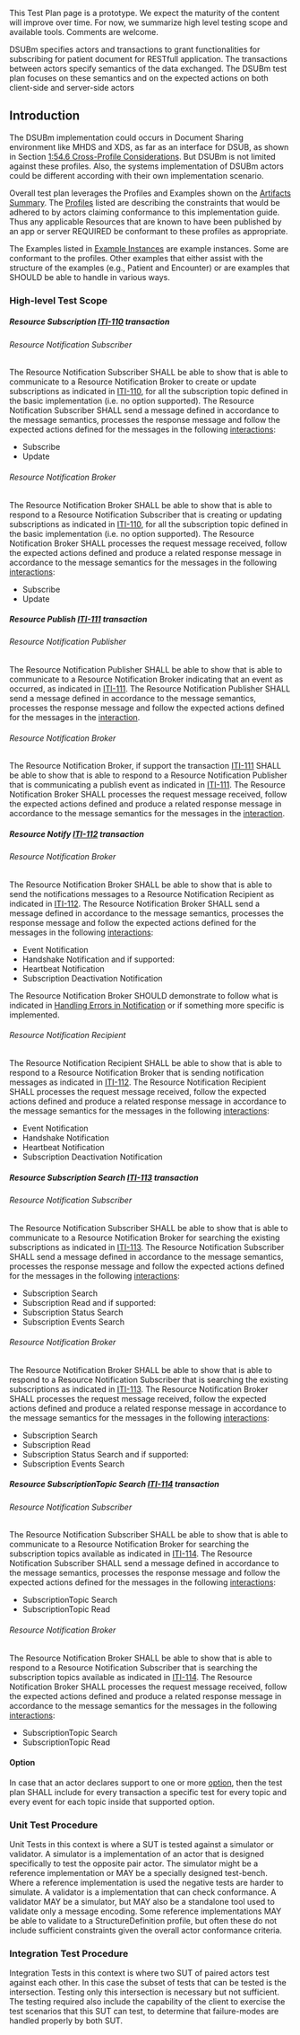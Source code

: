 <div markdown="1" class="stu-note">

This Test Plan page is a prototype. We expect the maturity of the content will improve over time.  For now, we summarize high level testing scope and available tools. Comments are welcome.
</div>

DSUBm specifies actors and transactions to grant functionalities for subscribing for patient document for RESTfull application. The transactions between actors specify semantics of the data exchanged. The DSUBm test plan focuses on these semantics and on the expected actions on both client-side and server-side actors

## Introduction

The DSUBm implementation could occurs in Document Sharing environment like MHDS and XDS, as far as an interface for DSUB, as shown in Section [1:54.6 Cross-Profile Considerations](volume-1.html#1546-cross-profile-considerations). But DSUBm is not limited against these profiles. Also, the systems implementation of DSUBm actors could be different according with their own implementation scenario.

Overall test plan leverages the Profiles and Examples shown on the [Artifacts Summary](artifacts.html). The [Profiles](artifacts.html#structures-resource-profiles) listed are describing the constraints that would be adhered to by actors claiming conformance to this implementation guide. Thus any applicable Resources that are known to have been published by an app or server REQUIRED be conformant to these profiles as appropriate.

The Examples listed in [Example Instances](artifacts.html#example-example-instances) are example instances. Some are conformant to the profiles. Other examples that either assist with the structure of the examples (e.g., Patient and Encounter) or are examples that SHOULD be able to handle in various ways. 

### High-level Test Scope


##### Resource Subscription [ITI-110](ITI-110.html) transaction

###### Resource Notification Subscriber
The Resource Notification Subscriber SHALL be able to show that is able to communicate to a Resource Notification Broker to create or update subscriptions as indicated in [ITI-110](ITI-110.html), for all the subscription topic defined in the basic implementation (i.e. no option supported).
The Resource Notification Subscriber SHALL send a message defined in accordance to the message semantics, processes the response message and follow the expected actions defined for the messages in the following [interactions](ITI-110.html#231104-interactions):
- Subscribe
- Update  


###### Resource Notification Broker
The Resource Notification Broker SHALL be able to show that is able to respond to a Resource Notification Subscriber that is creating or updating subscriptions as indicated in [ITI-110](ITI-110.html), for all the subscription topic defined in the basic implementation (i.e. no option supported).
The Resource Notification Broker SHALL processes the request message received, follow the expected actions defined and produce a related response message in accordance to the message semantics for the messages in the following [interactions](ITI-110.html#231104-interactions):
- Subscribe
- Update  


##### Resource Publish [ITI-111](ITI-111.html) transaction

###### Resource Notification Publisher
The Resource Notification Publisher SHALL be able to show that is able to communicate to a Resource Notification Broker indicating that an event as occurred, as indicated in [ITI-111](ITI-111.html).
The Resource Notification Publisher SHALL send a message defined in accordance to the message semantics, processes the response message and follow the expected actions defined for the messages in the [interaction](ITI-111.html#231114-interactions).

###### Resource Notification Broker
The Resource Notification Broker, if support the transaction [ITI-111](ITI-111.html) SHALL be able to show that is able to respond to a Resource Notification Publisher that is communicating a publish event as indicated in [ITI-111](ITI-111.html).
The Resource Notification Broker SHALL processes the request message received, follow the expected actions defined and produce a related response message in accordance to the message semantics for the messages in the [interaction](ITI-111.html#231114-interactions).


##### Resource Notify [ITI-112](ITI-112.html) transaction

###### Resource Notification Broker
The Resource Notification Broker SHALL be able to show that is able to send the notifications messages to a Resource Notification Recipient as indicated in [ITI-112](ITI-112.html).
The Resource Notification Broker SHALL send a message defined in accordance to the message semantics, processes the response message and follow the expected actions defined for the messages in the following [interactions](ITI-112.html#231124-interactions):
- Event Notification  
- Handshake Notification
and if supported:
- Heartbeat Notification
- Subscription Deactivation Notification

The Resource Notification Broker SHOULD demonstrate to follow what is indicated in [Handling Errors in Notification](ITI-112.html#2311249-handling-errors-in-notification) or if something more specific is implemented.


###### Resource Notification Recipient
The Resource Notification Recipient SHALL be able to show that is able to respond to a Resource Notification Broker that is sending notification messages as indicated in [ITI-112](ITI-112.html).
The Resource Notification Recipient SHALL processes the request message received, follow the expected actions defined and produce a related response message in accordance to the message semantics for the messages in the following [interactions](ITI-112.html#231124-interactions):
- Event Notification  
- Handshake Notification
- Heartbeat Notification
- Subscription Deactivation Notification

##### Resource Subscription Search [ITI-113](ITI-113.html) transaction

###### Resource Notification Subscriber
The Resource Notification Subscriber SHALL be able to show that is able to communicate to a Resource Notification Broker for  searching the existing subscriptions  as indicated in [ITI-113](ITI-113.html).
The Resource Notification Subscriber SHALL send a message defined in accordance to the message semantics, processes the response message and follow the expected actions defined for the messages in the following [interactions](ITI-113.html#231134-interactions):
- Subscription Search
- Subscription Read
and if supported:
- Subscription Status Search
- Subscription Events Search


###### Resource Notification Broker

The Resource Notification Broker SHALL be able to show that is able to respond to a Resource Notification Subscriber that is searching the existing subscriptions  as indicated in [ITI-113](ITI-113.html).
The Resource Notification Broker SHALL processes the request message received, follow the expected actions defined and produce a related response message in accordance to the message semantics for the messages in the following [interactions](ITI-113.html#231134-interactions):
- Subscription Search
- Subscription Read
- Subscription Status Search
and if supported:
- Subscription Events Search

##### Resource SubscriptionTopic Search [ITI-114](ITI-114.html) transaction

###### Resource Notification Subscriber
The Resource Notification Subscriber SHALL be able to show that is able to communicate to a Resource Notification Broker for searching the subscription topics available as indicated in [ITI-114](ITI-114.html).
The Resource Notification Subscriber SHALL send a message defined in accordance to the message semantics, processes the response message and follow the expected actions defined for the messages in the following [interactions](ITI-114.html#231144-interactions):
- SubscriptionTopic Search
- SubscriptionTopic Read


###### Resource Notification Broker
The Resource Notification Broker SHALL be able to show that is able to respond to a Resource Notification Subscriber that is searching the subscription topics available as indicated in [ITI-114](ITI-114.html).
The Resource Notification Broker SHALL processes the request message received, follow the expected actions defined and produce a related response message in accordance to the message semantics for the messages in the following [interactions](ITI-114.html#231144-interactions):
- SubscriptionTopic Search
- SubscriptionTopic Read

#### Option

In case that an actor declares support to one or more [option](volume-1.html#1542-actor-options), then the test plan SHALL include for every transaction a specific test for every topic and every event for each topic inside that supported option. 

### Unit Test Procedure

Unit Tests in this context is where a SUT is tested against a simulator or validator.  A simulator is a implementation of an actor that is designed specifically to test the opposite pair actor. The simulator might be a reference implementation or MAY be a specially designed test-bench. Where a reference implementation is used the negative tests are harder to simulate. A validator is a implementation that can check conformance. A validator MAY be a simulator, but MAY also be a standalone tool used to validate only a message encoding. Some reference implementations MAY be able to validate to a StructureDefinition profile, but often these do not include sufficient constraints given the overall actor conformance criteria. 


### Integration Test Procedure

Integration Tests in this context is where two SUT of paired actors test against each other. In this case the subset of tests that can be tested is the intersection. Testing only this intersection is necessary but not sufficient. The testing required also include the capability of the client to exercise the test scenarios that this SUT can test, to determine that failure-modes are handled properly by both SUT.


